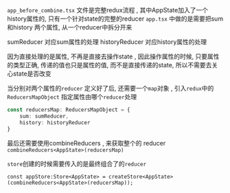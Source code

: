 `app_before_combine.tsx`  文件是完整redux流程 , 其中AppState加入了一个history属性的, 只有一个针对state的完整的reducer
`app.tsx` 中做的是需要把sum和history 两个属性, 从一个reducer中拆分开来 
 
 sumReducer 对应sum属性的处理
 historyReducer 对应history属性的处理 
 
因为直接处理的是属性, 不再是直接去操作state , 因此操作属性的时候, 只要属性的类型正确, 
传递的值也只是属性的值, 而不是直接传递的state, 所以不需要去关心state是否改变

当分别对两个属性的`reducer` 定义好了后,  还需要一个`map`对象 , 引入`redux`中的`ReducersMapObject` 
指定属性由哪个`reducer`处理

```ts
const reducersMap: ReducersMapObject = {
    sum: sumReducer,
    history: historyReducer
}
```
最后还需要使用combineReducers , 来获取整个的 reducer `combineReducers<AppState>(reducersMap)`

`store`创建的时候需要传入的是最终组合了的`reducer`

`const appStore:Store<AppState> = createStore<AppState>(combineReducers<AppState>(reducersMap));`
